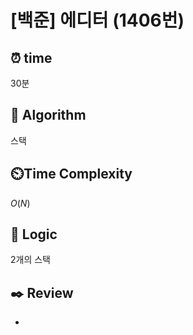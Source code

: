# [백준] 에디터 (1406번)

## ⏰  **time**

30분

## :pushpin: **Algorithm**

스택

## ⏲️**Time Complexity**

$O(N)$

## :round_pushpin: **Logic**

2개의 스택

## :black_nib: **Review**

- 
